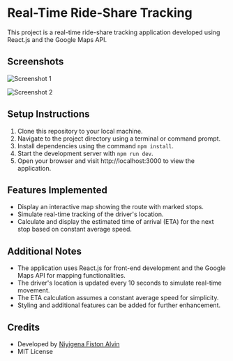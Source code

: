 # Real-Time Ride-Share Tracking

This project is a real-time ride-share tracking application developed using React.js and the Google Maps API.

## Screenshots
![Screenshot 1](https://i.imgur.com/y2eRhjd.png)

![Screenshot 2](blob:https://imgur.com/cbc79e1c-e612-4c19-b6eb-a2c276db3ce8)


## Setup Instructions
1. Clone this repository to your local machine.
2. Navigate to the project directory using a terminal or command prompt.
3. Install dependencies using the command `npm install`.
4. Start the development server with `npm run dev`.
5. Open your browser and visit http://localhost:3000 to view the application.

## Features Implemented
- Display an interactive map showing the route with marked stops.
- Simulate real-time tracking of the driver's location.
- Calculate and display the estimated time of arrival (ETA) for the next stop based on constant average speed.

## Additional Notes
- The application uses React.js for front-end development and the Google Maps API for mapping functionalities.
- The driver's location is updated every 10 seconds to simulate real-time movement.
- The ETA calculation assumes a constant average speed for simplicity.
- Styling and additional features can be added for further enhancement.

## Credits
- Developed by [Niyigena Fiston Alvin](https://www.alvincoder.com/)
- MIT License
